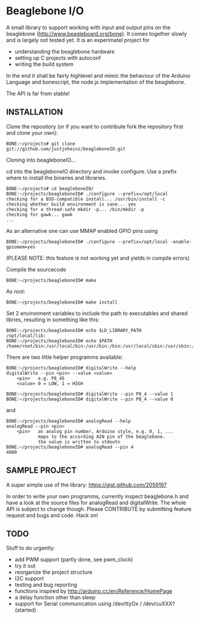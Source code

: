 Beaglebone I/O
==============

A small library to support working with input and output pins on the beaglebone (http://www.beagleboard.org/bone).
It comes together slowly and is largely not tested yet.
It is an experimatel project for
   * understanding the beaglebone hardware
   * setting up C projects with autoconf
   * writing the build system

In the end it shall be fairly highlevel and mimic the behaviour of the Arduino Language and bonescript, the node.js implementation of the beaglebone.

The API is far from stable!

INSTALLATION
------------

Clone the repository (or if you want to contribute fork the repository first and clone your own):

    BONE:~/projects# git clone git://github.com/justjoheinz/beagleboneIO.git
Cloning into beagleboneIO...

cd into the beagleboneIO directory and invoke configure. Use a prefix where to install the binaries and libraries. 

    BONE:~/projects# cd beagleboneIO/
    BONE:~/projects/beagleboneIO# ./configure --prefix=/opt/local
    checking for a BSD-compatible install... /usr/bin/install -c
    checking whether build environment is sane... yes
    checking for a thread-safe mkdir -p... /bin/mkdir -p
    checking for gawk... gawk
    ...

As an alternative one can use MMAP enabled GPIO pins using

    BONE:~/projects/beagleboneIO# ./configure --prefix=/opt/local -enable-gpiomem=yes

(PLEASE NOTE: this feature is not working yet and yields in compile errors)

Compile the sourcecode

    BONE:~/projects/beagleboneIO# make

As root:

    BONE:~/projects/beagleboneIO# make install

Set 2 environment variables to include the path to executables and shared libries, resulting in something like this:

    BONE:~/projects/beagleboneIO# echo $LD_LIBRARY_PATH 
    /opt/local/lib:
    BONE:~/projects/beagleboneIO# echo $PATH
    /home/root/bin:/usr/local/bin:/usr/bin:/bin:/usr/local/sbin:/usr/sbin:/sbin:/opt/local/bin

There are two little helper programms available:

    BONE:~/projects/beagleboneIO# digitalWrite --help
    digitalWrite --pin <pin> --value <value>
        <pin>   e.g. P8_45
        <value> 0 = LOW, 1 = HIGH

    BONE:~/projects/beagleboneIO# digitalWrite --pin P8_4 --value 1
    BONE:~/projects/beagleboneIO# digitalWrite --pin P8_4 --value 0

and

    BONE:~/projects/beagleboneIO# analogRead --help
    analogRead --pin <pin>
        <pin>   an analog pin number, Arduino style, e.g. 0, 1, ...
                maps to the according AIN pin of the beaglebone.
                the value is written to stdoutn
    BONE:~/projects/beagleboneIO# analogRead --pin 4
    4080

SAMPLE PROJECT
--------------

A super simple use of the library:
https://gist.github.com/2059197

In order to write your own programms, currently inspect beaglebone.h and have a look at the source files for analogRead and digitalWrite. The whole API is subject to change though.
Please CONTRIBUTE by submitting feature request and bugs and code.
Hack on!


TODO
----

Stuff to do urgently:

* add PWM support (partly done, see pwm_clock)
* try it out
* reorganize the project structure
* I2C support
* testing and bug reporting
* functions inspired by http://arduino.cc/en/Reference/HomePage
* a delay function other than sleep
* support for Serial communication using /dev/ttyOx / /dev/cuXXX? (started)
      


